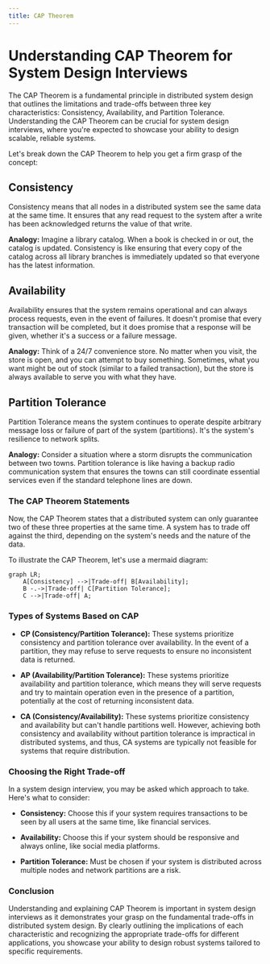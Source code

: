 ```yaml
---
title: CAP Theorem
---
```


# Understanding CAP Theorem for System Design Interviews

The CAP Theorem is a fundamental principle in distributed system design that outlines the limitations and trade-offs between three key characteristics: Consistency, Availability, and Partition Tolerance. Understanding the CAP Theorem can be crucial for system design interviews, where you're expected to showcase your ability to design scalable, reliable systems.

Let's break down the CAP Theorem to help you get a firm grasp of the concept:

## Consistency
Consistency means that all nodes in a distributed system see the same data at the same time. It ensures that any read request to the system after a write has been acknowledged returns the value of that write.

**Analogy:** Imagine a library catalog. When a book is checked in or out, the catalog is updated. Consistency is like ensuring that every copy of the catalog across all library branches is immediately updated so that everyone has the latest information.

## Availability
Availability ensures that the system remains operational and can always process requests, even in the event of failures. It doesn't promise that every transaction will be completed, but it does promise that a response will be given, whether it's a success or a failure message.

**Analogy:** Think of a 24/7 convenience store. No matter when you visit, the store is open, and you can attempt to buy something. Sometimes, what you want might be out of stock (similar to a failed transaction), but the store is always available to serve you with what they have.

## Partition Tolerance
Partition Tolerance means the system continues to operate despite arbitrary message loss or failure of part of the system (partitions). It's the system's resilience to network splits.

**Analogy:** Consider a situation where a storm disrupts the communication between two towns. Partition tolerance is like having a backup radio communication system that ensures the towns can still coordinate essential services even if the standard telephone lines are down.

### The CAP Theorem Statements

Now, the CAP Theorem states that a distributed system can only guarantee two of these three properties at the same time. A system has to trade off against the third, depending on the system's needs and the nature of the data.

To illustrate the CAP Theorem, let's use a mermaid diagram:

```mermaid
graph LR;
    A[Consistency] -->|Trade-off| B[Availability];
    B -.->|Trade-off| C[Partition Tolerance];
    C -->|Trade-off| A;
```
### Types of Systems Based on CAP

- **CP (Consistency/Partition Tolerance):** These systems prioritize consistency and partition tolerance over availability. In the event of a partition, they may refuse to serve requests to ensure no inconsistent data is returned.

- **AP (Availability/Partition Tolerance):** These systems prioritize availability and partition tolerance, which means they will serve requests and try to maintain operation even in the presence of a partition, potentially at the cost of returning inconsistent data.

- **CA (Consistency/Availability):** These systems prioritize consistency and availability but can't handle partitions well. However, achieving both consistency and availability without partition tolerance is impractical in distributed systems, and thus, CA systems are typically not feasible for systems that require distribution.

### Choosing the Right Trade-off
In a system design interview, you may be asked which approach to take. Here's what to consider:

- **Consistency:** Choose this if your system requires transactions to be seen by all users at the same time, like financial services.

- **Availability:** Choose this if your system should be responsive and always online, like social media platforms.

- **Partition Tolerance:** Must be chosen if your system is distributed across multiple nodes and network partitions are a risk.

### Conclusion

Understanding and explaining CAP Theorem is important in system design interviews as it demonstrates your grasp on the fundamental trade-offs in distributed system design. By clearly outlining the implications of each characteristic and recognizing the appropriate trade-offs for different applications, you showcase your ability to design robust systems tailored to specific requirements.